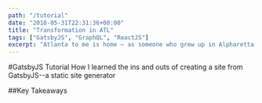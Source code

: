 ```yaml
---
path: "/tutorial"
date: "2018-05-31T22:31:36+00:00"
title: "Transformation in ATL"
tags: ["GatsbyJS", "GraphQL", "ReactJS"]
excerpt: "Atlanta to me is home — as someone who grew up in Alpharetta in the 90’s and 2000’s, I’ve had the opportunity of observing a large city go through its own set of issues including politics, transportation, lack of resources and at times, a blanket feeling of defeat by its residents."
---
```


#GatsbyJS Tutorial
How I learned the ins and outs of creating a site from GatsbyJS--a static site generator

##Key Takeaways
